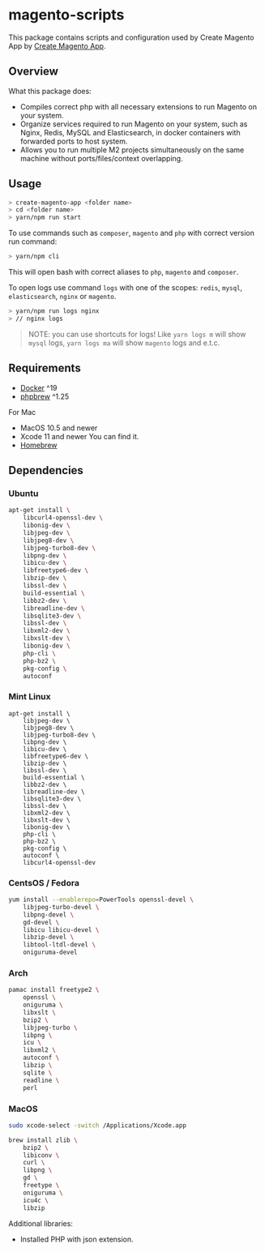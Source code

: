 # magento-scripts

This package contains scripts and configuration used by Create Magento App by [Create Magento App](https://github.com/scandipwa/create-magento-app).

## Overview

What this package does:
- Compiles correct php with all necessary extensions to run Magento on your system.
- Organize services required to run Magento on your system, such as Nginx, Redis, MySQL and Elasticsearch, in docker containers with forwarded ports to host system.
- Allows you to run multiple M2 projects simultaneously on the same machine without ports/files/context overlapping.

## Usage

```bash
> create-magento-app <folder name>
> cd <folder name>
> yarn/npm run start
```

To use commands such as `composer`, `magento` and `php` with correct version run command:
```bash
> yarn/npm cli
```
This will open bash with correct aliases to `php`, `magento` and `composer`.

To open logs use command `logs` with one of the scopes: `redis`, `mysql`, `elasticsearch`, `nginx` or `magento`.
```bash
> yarn/npm run logs nginx
> // nginx logs
```

> NOTE: you can use shortcuts for logs! Like `yarn logs m` will show `mysql` logs, `yarn logs ma` will show `magento` logs and e.t.c.

## Requirements

- [Docker](https://docs.docker.com/get-docker/) ^19
- [phpbrew](https://github.com/phpbrew/phpbrew) ^1.25

For Mac
- MacOS 10.5 and newer
- Xcode 11 and newer You can find it.
- [Homebrew](https://brew.sh/)

## Dependencies

### Ubuntu

```sh
apt-get install \
    libcurl4-openssl-dev \
    libonig-dev \
    libjpeg-dev \
    libjpeg8-dev \
    libjpeg-turbo8-dev \
    libpng-dev \
    libicu-dev \
    libfreetype6-dev \
    libzip-dev \
    libssl-dev \
    build-essential \
    libbz2-dev \
    libreadline-dev \
    libsqlite3-dev \
    libssl-dev \
    libxml2-dev \
    libxslt-dev \
    libonig-dev \
    php-cli \
    php-bz2 \
    pkg-config \
    autoconf
```

### Mint Linux

```
apt-get install \
    libjpeg-dev \
    libjpeg8-dev \
    libjpeg-turbo8-dev \
    libpng-dev \
    libicu-dev \
    libfreetype6-dev \
    libzip-dev \
    libssl-dev \
    build-essential \
    libbz2-dev \
    libreadline-dev \
    libsqlite3-dev \
    libssl-dev \
    libxml2-dev \
    libxslt-dev \
    libonig-dev \
    php-cli \
    php-bz2 \
    pkg-config \
    autoconf \
    libcurl4-openssl-dev 
```

### CentsOS / Fedora
```sh
yum install --enablerepo=PowerTools openssl-devel \
    libjpeg-turbo-devel \
    libpng-devel \
    gd-devel \
    libicu libicu-devel \
    libzip-devel \
    libtool-ltdl-devel \
    oniguruma-devel
```

### Arch
```sh
pamac install freetype2 \
    openssl \
    oniguruma \
    libxslt \
    bzip2 \
    libjpeg-turbo \
    libpng \
    icu \
    libxml2 \
    autoconf \
    libzip \
    sqlite \
    readline \
    perl
```

### MacOS

```sh
sudo xcode-select -switch /Applications/Xcode.app
```
```sh
brew install zlib \
    bzip2 \
    libiconv \
    curl \
    libpng \
    gd \
    freetype \
    oniguruma \
    icu4c \
    libzip
```

Additional libraries:  
- Installed PHP with json extension.  
